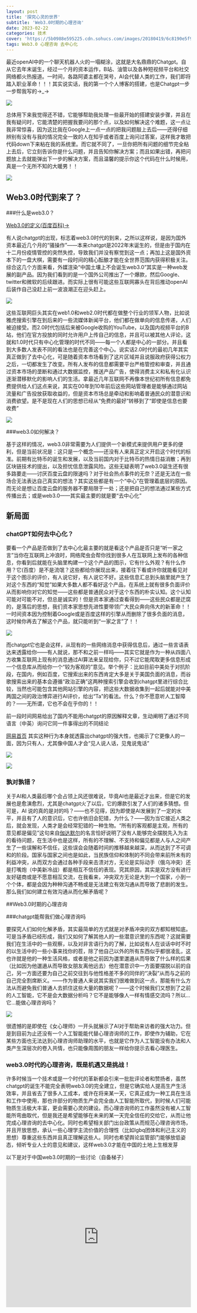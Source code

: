 ```yaml
---
layout: post
title: '探究心灵的世界'
subtitle: 'Web3.0时期的心理咨询'
date: 2023-02-22
categories: 技术
cover: 'https://5b0988e595225.cdn.sohucs.com/images/20180419/6c8190e5f99c46cabd3f4bc4fdc76b77.jpeg'
tags: Web3.0 心理咨询 去中心化
---
```


最近openAI中的一个聊天机器人火的一塌糊涂，这就是大名鼎鼎的Chatgpt。自从它去年末诞生，经过一个月的资本运作，B站、油管以及各种短视频平台和社交网络都火热报道。一时间，各路阿婆主都在哭号，AI会代替人类的工作，我们即将踏入职业革命！！！其实说实话，我的第一个个人博客的搭建，也是Chatgpt一步一步帮我写的→_→

![](https://github.com/FrankJason12138/FrankJason12138.github.io/blob/main/assets/img/chatgpt.jpg?raw=true)

总体用下来我觉得还不错，它能够帮助我处理一些最开始的搭建安装步骤，并且在我有疑问时，它能清楚的把握我要问的那个点，以及如何解决这个难题，这一点让我非常惊喜，因为这比我在Google上一点一点的把我问题敲上去后——还得仔细辨别有没有与我的情况完全一致的人在知乎或者百度上询问过答案，这样我才敢把代码down下来粘在我的系统里。而它就不同了，一旦你把所有问题的细节完全粘上去后，它立刻告诉你是什么问题，并且告知你解决方案；而且如果出错，再把问题放上去就能弹出下一步的解决方案，而且温馨的提示你这个代码在什么时候用，真是一个无所不知的大暖男！！

![](https://github.com/FrankJason12138/FrankJason12138.github.io/blob/main/assets/img/chat%E5%9B%9E%E7%AD%94.jpg?raw=true)

## Web3.0时代到来了？

###什么是web3.0？

[Web3.0的定义(百度百科)→](https://baike.baidu.com/item/web%203.0/2587429)

有人说chatgpt的出现，标志着web3.0时代的到来，之所以这样说，是因为国外资本最近几个月的“骚操作”——本来chatgpt是2022年末诞生的，但是由于国内在十二月份疫情管控的突然失控，导致我们并没有察觉到这一点；再加上这是国外资本下的一盘大棋，需要有一段时间的精心酝酿才能在全世界范围内获得积极关注。综合这几个方面来看，外媒渲染“中国土壤上不会诞生web3.0”其实是一种web发展的副产品。因为我们看到的是一个国外公司推出了一个爆款，然后Google、twitter和微软的后续跟进。而实际上很有可能这些互联网寡头在背后推动openAI后装作自己没赶上前一波浪潮正在迎头赶上。

![](https://www.tsinghua.edu.cn/_mediafile/qh2021b/publish/news/4205/20151027/98381445926957958.jpg)

这些互联网巨头其实在web1.0和web2.0时代都在做整个行业的领军人物，比如说雅虎搜索引擎在到后来的一些流媒体新闻平台，他们都在做单向的信息传递，人们被迫接受。而2.0时代包括后来被Google收购的YouTube，以及国内视频平台的B站，他们在官方投放的同时允许用户上传自己的信息，并且可以被其他人评论，这就和1.0时代只有中心化管理的时代不同——每一个人都是中心的一部分。并且看到大多数人发表不同的看法也是在完善这个中心。说实话2.0时代的最初几年其实真正做到了去中心化，可是随着资本市场看到了这片区域并且说服政府获得公权力之后，一切都发生了改变。所有人发布的信息都需要平台严格管控和审查，并且通过资本市场的垄断和通过大数据监控，推送产品广告，使得消费主义和私有化认识逐渐潜移默化的影响人们的生活。拿最近几年互联网不再像本世纪初所有信息都免费提供给人们这点来说，其实在00年到10年前后这些网站管理者是能够通过网站流量和广告投放获取收益的，但是资本市场总是牵动和影响着普通民众的潜意识和消费欲望。是不是现在人们的思想已经从“免费的最好”转移到了“即使是信息也要收费”

![](https://img95.699pic.com/xsj/3c/j8/i8.jpg!/fh/300)

###web3.0如何解决？

基于这样的情况，web3.0非常需要为人们提供一个新模式来提供用户更多的便利，但是当前状况是：这只是一个概念——还没有人来真正定义开启这个时代的标准。前期有比特币的诞生和发展，以及当前国内对于比特币的热情日益消散；再到区块链技术的提出，以及担忧信息泄露风险。这些无疑表明了web3.0诞生还有很多路要走——讨厌百度云盘的限速吗？对于社会热点事件的无奈？还是无法在一些场合无法表达自己真实的想法？其实这些都是有一个“中心”在管理着底层的原因。而无论是想让百度云盘的服务器不要局限于一处；还是把自己的想法通过某些方式传播出去；或是web3.0——其实最主要的就是要“去中心化”

## 新局面

### chatGPT如何去中心化？

要看一个产品是否做到了去中心化最主要的就是看这个产品是否只是“听一家之言”当你在互联网上冲浪时，网络爬虫会帮你找到很多人在互联网上发布的各种信息，你看到后就能在头脑里构建一个这个产品的图示，它有什么外观？有什么作用？它(百度）是不是流氓？这些都给你展现出来，接着往下看或许你就能看见对于这个图示的评价，有人说它好，有人说它不好。这些信息汇总到头脑里就产生了对这个东西的“知觉”如果大多数人都不看好这个产品，在系统上就有很多负面评价从而影响你对它的知觉——这些都是普通民众对于这个东西的朴实认知。这个认知可能对可能不对，但总是诚实的！但是资本家通过查看得到——这些民众都是迂腐的，是落后的思想，我们资本家思想先进性要带领广大民众奔向伟大的新革命！！一时间资本因为控制着Google或是百度这样的引擎从而删除了很多负面的消息，这时候你再去了解这个产品，就只能听到“一家之言”了！！

![](https://hiphotos.baidu.com/exp/pic/item/507c389759ee3d6dac9caf4043166d224e4adea0.jpg)

而chatgpt它也是会这样，从现有的一些网络消息中获得信息后，通过一些言语表达来透露给你——有人就说，那不和之前一样吗——其实它就是作为一种从四面八方收集互联网上现有的消息通过AI算法来呈现给你，只不过它能爬取更多信息形成一个信息库从而给你一个“较为客观的”意见。举个例子：比如目前中美处于对抗阶段，在国内，例如百度，它搜索出来的东西肯定大多是关于美国负面的消息，而谷歌搜索出来的基本会遵循“政治正确”这两种搜索引擎会收到chatgpt里进行综合比较，当然也可能包含其他网站引擎的内容，把这些大数据收集到一起后就能对中美两国之间的政治博弈进行AI评价，给出“Ta”的看法。什么？你不愿意听人工智障的？——无所谓，它也不会在乎你的！！

前一段时间网易给出了国内不能用chatgpt的原因解释文章，生动阐明了通过不同语言（中英）询问它同一件事得出的不同结论

[网易首页](https://www.163.com/dy/article/HT586OJV05434Z5U.html)
其实这种行为本身就透露出chatgpt的强大性，也揭示了它更像人的一面，因为只有人，尤其像中国人才会“见人说人话，见鬼说鬼话”

![](https://nimg.ws.126.net/?url=http%3A%2F%2Fdingyue.ws.126.net%2F2023%2F0209%2F5f97e358j00rpt06r008ec000u000jkm.jpg&thumbnail=660x2147483647&quality=80&type=jpg)

![](https://nimg.ws.126.net/?url=http%3A%2F%2Fdingyue.ws.126.net%2F2023%2F0209%2Fbbdcb5a0j00rpt06r0029c000ry00bvm.jpg&thumbnail=660x2147483647&quality=80&type=jpg)

### 孰对孰错？

关于AI和人类最后哪个会占领上风还很难说，毕竟AI也是最近才出来，但是它的发展也是愈演愈烈，尤其是chatgpt火了以后，它的爆款引发了人们的诸多猜想。但可是，AI 说的真的是对的吗？——也不见得，因为即使是AI发展到了一定的水平，并且有了人的意识后，它也许依旧会犯错，为什么？——因为当它接近人类之后，就会发现，人类才是会经常犯错的一种生物。“所有的客观都是主观，所有的意见都是偏见”这句来自[伽达默尔](https://baike.baidu.com/item/%E6%B1%89%E6%96%AF-%E6%A0%BC%E5%A5%A5%E5%B0%94%E6%A0%BC%C2%B7%E4%BC%BD%E8%BE%BE%E9%BB%98%E5%B0%94/5742286)的名言恰好说明了没有人能够完全摆脱先入为主的看待问题，在生活中也是这样，所有的不理解、不支持和偏见都是人与人之间产生了一些误解和不信任，这些误会会随着时间的推移越来越深，从而达到了不可调和的阶段。国家与国家之间也是如此，当民族信仰和体制的不同会带来前所未有的利益冲突，从而双方会通过各种手段来击溃对方，无论是实际动手（俄乌冲突）还是打嘴炮（中美新冷战）都是相互不信任的表现。究其原因，其实是双方没有进行友好磋商或是不愿意相互交流，在我看来，冲突双方无论是大到一个国家，小到一个个体，都是会因为种种沟通不畅或是无法建立有效沟通从而导致了悲剧的发生。那么我们如何建立有效沟通从而化解矛盾呢？

##Web3.0时期的心理咨询

###chatgpt能帮我们做心理咨询吗

要探究人们如何化解矛盾，其实最简单的方式就是对矛盾冲突的双方都知根知底。可是当矛盾已经形成，我们又如何了解其他人的一些潜意识里的东西呢？这就需要我们在生活中的一些观察，以及对非言语行为的了解，比如说有人在谈话中时不时的以生活中的一些小事来找你的茬，除了他自己以外的所有东西似乎都很凌乱，这也许就是他的一种生活风格，或者是他之前因为邋里邋遢从而导致了什么样的后果（比如因为他邋遢从而导致女朋友离他远去）他在潜意识中一方面要摆脱以前的自己，另一方面还要为自己之前交往到与他性格差不多的同伴的“决裂”从而与之前的自己完全割席断义。——作为普通人来说其实我们很难做到这一点，那能有什么方法从而避免我们普通人去抓住这些大量的数据呢？——这个时候我们又想到了之前的人工智能，它不是会大数据分析吗？它不是能够像人一样有情感交流吗？所以...它...能做心理咨询吗？

![](https://i0.hdslb.com/bfs/new_dyn/bc26672648a9827a2a66298d4f4a1d1446914798.jpg@1036w.webp)

很遗憾的是即使在《女心理师》一开头就展示了AI对于帮助来访者的强大功力。但是到目前为止还没有一个人工智能能代替心理咨询师的工作，即使作为辅助，它在某些方面也无法达到心理咨询师助理的水平，也就是它作为人工智能没有办法和人类产生深层次的卷入共情，也只能像周围的朋友一样给你提示去看心理医生。

### web3.0时代的心理咨询，既是机遇又是挑战！

许多时候当一个技术或是一个时代的革新都会引来一批批评论者和赞扬者，虽然chatgpt的诞生不能完全表明web3.0的完全建立，但是它确实给人提高生产生活效率，并且省去了很多人工成本，或许在将来某一天，它真正成为一种工具在生活和工作中使用，那也许部分的物质生产会完全由人工智能所取代，到时候人们可能物质生活极大丰富，更会需要心灵的建设。而心理咨询师的工作虽然没有被人工智能所弯曲取代，但是我还是希望能够在未来的某一天完全信任的交给它，从而让他完成心理咨询的去中心化。同时也希望相关部门出台政策从而规范心理咨询市场，并且开放思想，承认一些心理学主流价值的合理性（比如lgbq团体和利己主义的思想）尊重这些东西并且真正理解这些人。同时也希望舆论监管部门能够放低姿态，倾听专业人士的意见和建议，这样web3.0才能在中国的土地上生根发芽

以下是对于中国web3.0时期的一些讨论（自备梯子）

<iframe type="text/html" width="100%" height="385" src="https://www.youtube.com/embed/H9Wx2RktHXs" frameborder="0"></iframe>